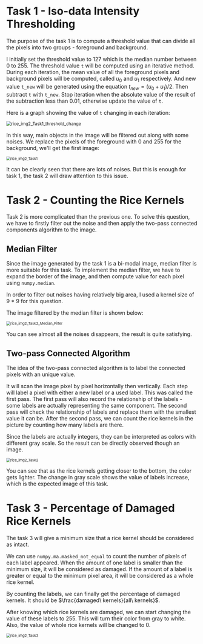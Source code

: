 # Task 1 - Iso-data Intensity Thresholding

The purpose of the task 1 is to compute a threshold value that can divide all the pixels into two groups - foreground and background. 

I initially set the threshold value to 127 which is the median number between 0 to 255. The threshold value `t` will be computed using an iterative method. During each iteration, the mean value of all the foreground pixels and background pixels will be computed, called $u_0$ and $u_1$ respectively. And new value `t_new` will be generated using the equation $t_{new} = (u_0 + u_1) / 2$. Then subtract `t` with `t_new`. Stop iteration when the absolute value of the result of the subtraction less than 0.01, otherwise update the value of `t`.

Here is a graph showing the value of `t` changing in each iteration:

<img src=".\report_img\rice_img2_Task1_threshold_change.png" alt="rice_img2_Task1_threshold_change" style="zoom: 80%;" />

In this way, main objects in the image will be filtered out along with some noises. We replace the pixels of the foreground with 0 and 255 for the background, we'll get the first image:

<img src=".\report_img\rice_img2_Task1.png" alt="rice_img2_Task1" style="zoom:67%;" />

It can be clearly seen that there are lots of noises. But this is enough for task 1, the task 2 will draw attention to this issue.



# Task 2 - Counting the Rice Kernels

Task 2 is more complicated than the previous one. To solve this question, we have to firstly filter out the noise and then apply the two-pass connected components algorithm to the image. 



## Median Filter

Since the image generated by the task 1 is a bi-modal image, median filter is more suitable for this task. To implement the median filter, we have to expand the border of the image, and then compute value for each pixel using `numpy.median`. 

In order to filter out noises having relatively big area, I used a kernel size of 9 * 9 for this question.

The image filtered by the median filter is shown below:

<img src=".\report_img\rice_img2_Task2_Median_Filter.png" alt="rice_img2_Task2_Median_Filter" style="zoom:67%;" />

You can see almost all the noises disappears, the result is quite satisfying.



## Two-pass Connected Algorithm

The idea of the two-pass connected algorithm is to label the connected pixels with an unique value. 

It will scan the image pixel by pixel horizontally then vertically. Each step will label a pixel with either a new label or a used label. This was called the first pass. The first pass will also record the relationship of the labels - some labels are actually representing the same component. The second pass will check the relationship of labels and replace them with the smallest value it can be. After the second pass, we can count the rice kernels in the picture by counting how many labels are there.

Since the labels are actually integers, they can be interpreted as colors with different gray scale. So the result can be directly observed though an image.

<img src=".\report_img\rice_img2_Task2.png" alt="rice_img2_Task2" style="zoom:67%;" />

You can see that as the rice kernels getting closer to the bottom, the color gets lighter. The change in gray scale shows the value of labels increase, which is the expected image of this task.



# Task 3 - Percentage of Damaged Rice Kernels

The task 3 will give a minimum size that a rice kernel should be considered as intact. 

We can use `numpy.ma.masked_not_equal` to count the number of pixels of each label appeared. When the amount of one label is smaller than the minimum size, it will be considered as damaged. If the amount of a label is greater or equal to the minimum pixel area, it will be considered as a whole rice kernel.

By counting the labels, we can finally get the percentage of damaged kernels. It should be $\frac{damaged\ kernels}{all\ kernels}$.

After knowing which rice kernels are damaged, we can start changing the value of these labels to 255. This will turn their color from gray to white. Also, the value of whole rice kernels will be changed to 0.   

<img src=".\report_img\rice_img2_Task3.png" alt="rice_img2_Task3" style="zoom:67%;" />